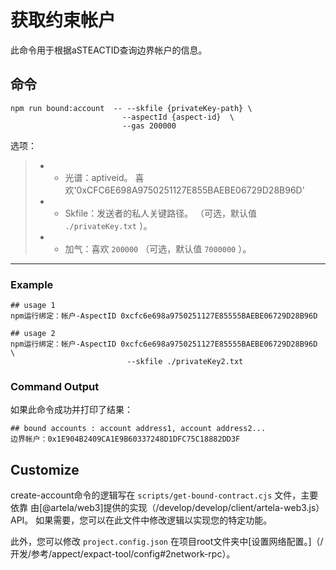 # 获取约束帐户

此命令用于根据aSTEACTID查询边界帐户的信息。

## 命令

```shell
npm run bound:account  -- --skfile {privateKey-path} \
                         --aspectId {aspect-id}  \
                         --gas 200000 
```

选项：
> *  - 光谱：aptiveid。 喜欢'0xCFC6E698A9750251127E855BAEBE06729D28B96D'
> *  -  Skfile：发送者的私人关键路径。 （可选，默认值 `./privateKey.txt` ）。
> *  - 加气：喜欢 `200000` （可选，默认值 `7000000` ）。
---

### Example

```shell
## usage 1
npm运行绑定：帐户-AspectID 0xcfc6e698a9750251127E85555BAEBE06729D28B96D

## usage 2
npm运行绑定：帐户-AspectID 0xcfc6e698a9750251127E85555BAEBE06729D28B96D \
                          --skfile ./privateKey2.txt

```

### Command Output

如果此命令成功并打印了结果：

```shell
## bound accounts : account address1, account address2...
边界帐户：0x1E904B2409CA1E9B60337248D1DFC75C18882DD3F

```

## Customize

create-account命令的逻辑写在 `scripts/get-bound-contract.cjs` 文件，主要依靠
由[@artela/web3]提供的实现（/develop/develop/client/artela-web3.js）API。
如果需要，您可以在此文件中修改逻辑以实现您的特定功能。

此外，您可以修改 `project.config.json` 在项目root文件夹中[设置网络配置。]（/开发/参考/appect/expact-tool/config#2network-rpc）。